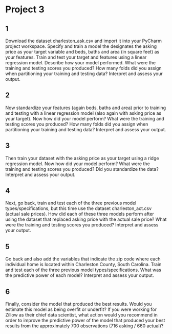 # Project 3

## 1

Download the dataset charleston_ask.csv and import it into your PyCharm project workspace. Specify and train a model the designates the asking price as your target variable and beds, baths and area (in square feet) as your features. Train and test your target and features using a linear regression model. Describe how your model performed. What were the training and testing scores you produced? How many folds did you assign when partitioning your training and testing data? Interpret and assess your output.

## 2

Now standardize your features (again beds, baths and area) prior to training and testing with a linear regression model (also again with asking price as your target). Now how did your model perform? What were the training and testing scores you produced? How many folds did you assign when partitioning your training and testing data? Interpret and assess your output.

## 3

Then train your dataset with the asking price as your target using a ridge regression model. Now how did your model perform? What were the training and testing scores you produced? Did you standardize the data? Interpret and assess your output.

## 4

Next, go back, train and test each of the three previous model types/specifications, but this time use the dataset charleston_act.csv (actual sale prices). How did each of these three models perform after using the dataset that replaced asking price with the actual sale price? What were the training and testing scores you produced? Interpret and assess your output.

## 5

Go back and also add the variables that indicate the zip code where each individual home is located within Charleston County, South Carolina. Train and test each of the three previous model types/specifications. What was the predictive power of each model? Interpret and assess your output.

## 6

Finally, consider the model that produced the best results. Would you estimate this model as being overfit or underfit? If you were working for Zillow as their chief data scientist, what action would you recommend in order to improve the predictive power of the model that produced your best results from the approximately 700 observations (716 asking / 660 actual)?

